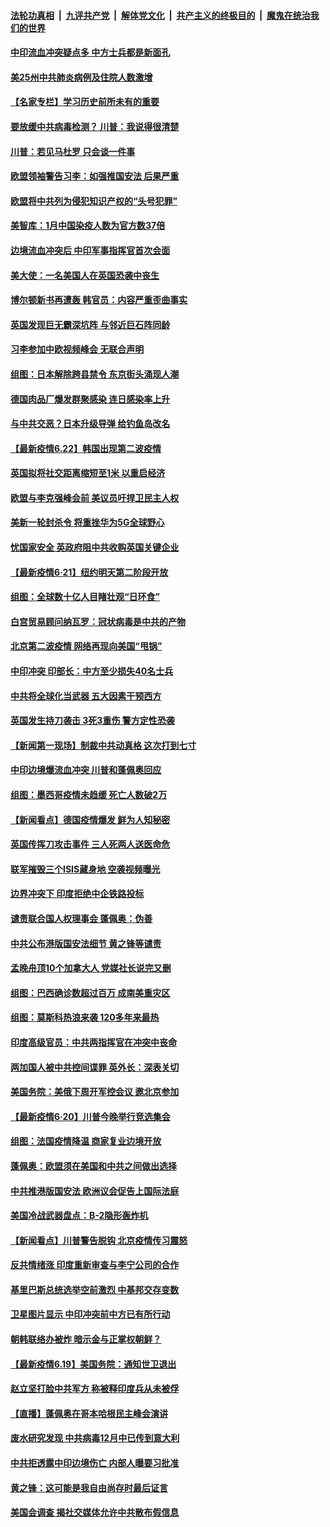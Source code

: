 

####  [法轮功真相](../../../../basic/blob/master/README.md?t=06230831) &nbsp;|&nbsp; [九评共产党](../../../../9ping.md/blob/master/README.md?t=06230831) &nbsp;|&nbsp; [解体党文化](../../../../jtdwh.md/blob/master/README.md?t=06230831)  &nbsp;|&nbsp; [共产主义的终极目的](../../../../gczydzjmd.md/blob/master/README.md?t=06230831) &nbsp;|&nbsp; [魔鬼在统治我们的世界](../../../../mgztzwmdsj.md/blob/master/README.md?t=06230831) 

#### [中印流血冲突疑点多 中方士兵都是新面孔](../pages/nsc418/n12205147.md?t=06230831) 

#### [美25州中共肺炎病例及住院人数激增](../pages/nsc418/n12204895.md?t=06230831) 

#### [【名家专栏】学习历史前所未有的重要](../pages/nsc418/n12204215.md?t=06230831) 

#### [要放缓中共病毒检测？ 川普：我说得很清楚](../pages/nsc418/n12204784.md?t=06230831) 

#### [川普：若见马杜罗 只会谈一件事](../pages/nsc418/n12204747.md?t=06230831) 

#### [欧盟领袖警告习李：如强推国安法 后果严重](../pages/nsc418/n12204750.md?t=06230831) 

#### [欧盟将中共列为侵犯知识产权的“头号犯罪”](../pages/nsc418/n12204317.md?t=06230831) 

#### [美智库：1月中国染疫人数为官方数37倍](../pages/nsc418/n12204650.md?t=06230831) 

#### [边境流血冲突后 中印军事指挥官首次会面](../pages/nsc418/n12204638.md?t=06230831) 

#### [美大使：一名美国人在英国恐袭中丧生](../pages/nsc418/n12204415.md?t=06230831) 

#### [博尔顿新书再遭轰 韩官员：内容严重歪曲事实](../pages/nsc418/n12204194.md?t=06230831) 

#### [英国发现巨无霸深坑阵 与邻近巨石阵同龄](../pages/nsc418/n12204109.md?t=06230831) 

#### [习李参加中欧视频峰会 无联合声明](../pages/nsc418/n12203689.md?t=06230831) 

#### [组图：日本解除跨县禁令 东京街头涌现人潮](../pages/nsc418/n12203294.md?t=06230831) 

#### [德国肉品厂爆发群聚感染 连日感染率上升](../pages/nsc418/n12203635.md?t=06230831) 

#### [与中共交恶？日本升级导弹 给钓鱼岛改名](../pages/nsc418/n12203668.md?t=06230831) 

#### [【最新疫情6.22】韩国出现第二波疫情](../pages/nsc418/n12199354.md?t=06230831) 

#### [英国拟将社交距离缩短至1米 以重启经济](../pages/nsc418/n12203125.md?t=06230831) 

#### [欧盟与李克强峰会前 美议员吁捍卫民主人权](../pages/nsc418/n12202775.md?t=06230831) 

#### [美新一轮封杀令 将重挫华为5G全球野心](../pages/nsc418/n12202488.md?t=06230831) 

#### [忧国家安全 英政府阻中共收购英国关键企业](../pages/nsc418/n12202456.md?t=06230831) 

#### [【最新疫情6·21】纽约明天第二阶段开放](../pages/nsc418/n12196332.md?t=06230831) 

#### [组图：全球数十亿人目睹壮观“日环食”](../pages/nsc418/n12202171.md?t=06230831) 

#### [白宫贸易顾问纳瓦罗：冠状病毒是中共的产物](../pages/nsc418/n12202027.md?t=06230831) 

#### [北京第二波疫情 网络再现向美国“甩锅”](../pages/nsc418/n12201996.md?t=06230831) 

#### [中印冲突 印部长：中方至少损失40名士兵](../pages/nsc418/n12201884.md?t=06230831) 

#### [中共将全球化当武器 五大因素干预西方](../pages/nsc418/n12186089.md?t=06230831) 

#### [英国发生持刀袭击 3死3重伤 警方定性恐袭](../pages/nsc418/n12201767.md?t=06230831) 

#### [【新闻第一现场】制裁中共动真格 这次打到七寸](../pages/nsc418/n12201730.md?t=06230831) 

#### [中印边境爆流血冲突 川普和蓬佩奥回应](../pages/nsc418/n12201068.md?t=06230831) 

#### [组图：墨西哥疫情未趋缓 死亡人数破2万](../pages/nsc418/n12199824.md?t=06230831) 

#### [【新闻看点】德国疫情爆发 鲜为人知秘密](../pages/nsc418/n12200936.md?t=06230831) 

#### [英国传挥刀攻击事件 三人死两人送医命危](../pages/nsc418/n12201032.md?t=06230831) 

#### [联军摧毁三个ISIS藏身地 空袭视频曝光](../pages/nsc418/n12200929.md?t=06230831) 

#### [边界冲突下 印度拒绝中企铁路投标](../pages/nsc418/n12200851.md?t=06230831) 

#### [谴责联合国人权理事会 蓬佩奥：伪善](../pages/nsc418/n12200748.md?t=06230831) 

#### [中共公布港版国安法细节 黄之锋等谴责](../pages/nsc418/n12200535.md?t=06230831) 

#### [孟晚舟顶10个加拿大人 党媒社长说完又删](../pages/nsc418/n12200398.md?t=06230831) 

#### [组图：巴西确诊数超过百万 成南美重灾区](../pages/nsc418/n12200146.md?t=06230831) 

#### [组图：莫斯科热浪来袭 120多年来最热](../pages/nsc418/n12198528.md?t=06230831) 

#### [印度高级官员：中共两指挥官在冲突中丧命](../pages/nsc418/n12200340.md?t=06230831) 

#### [两加国人被中共控间谍罪 英外长：深表关切](../pages/nsc418/n12200284.md?t=06230831) 

#### [美国务院：美俄下周开军控会议 邀北京参加](../pages/nsc418/n12200097.md?t=06230831) 

#### [【最新疫情6·20】川普今晚举行竞选集会](../pages/nsc418/n12199376.md?t=06230831) 

#### [组图：法国疫情降温 商家复业边境开放](../pages/nsc418/n12197405.md?t=06230831) 

#### [蓬佩奥：欧盟须在美国和中共之间做出选择](../pages/nsc418/n12199184.md?t=06230831) 

#### [中共推港版国安法 欧洲议会促告上国际法庭](../pages/nsc418/n12199257.md?t=06230831) 

#### [美国冷战武器盘点：B-2隐形轰炸机](../pages/nsc418/n12199226.md?t=06230831) 

#### [【新闻看点】川普警告脱钩 北京疫情传习震怒](../pages/nsc418/n12198957.md?t=06230831) 

#### [反共情绪涨 印度重新审查与李宁公司的合作](../pages/nsc418/n12199030.md?t=06230831) 

#### [基里巴斯总统选举空前激烈 中基邦交存变数](../pages/nsc418/n12199073.md?t=06230831) 

#### [卫星图片显示 中印冲突前中方已有所行动](../pages/nsc418/n12198966.md?t=06230831) 

#### [朝韩联络办被炸 暗示金与正掌权朝鲜？](../pages/nsc418/n12198651.md?t=06230831) 

#### [【最新疫情6.19】美国务院：通知世卫退出](../pages/nsc418/n12196803.md?t=06230831) 

#### [赵立坚打脸中共军方 称被释印度兵从未被俘](../pages/nsc418/n12198632.md?t=06230831) 

#### [【直播】蓬佩奥在哥本哈根民主峰会演讲](../pages/nsc418/n12198355.md?t=06230831) 

#### [废水研究发现 中共病毒12月中已传到意大利](../pages/nsc418/n12198335.md?t=06230831) 

#### [中共拒透露中印边境伤亡 内部人曝要习批准](../pages/nsc418/n12198521.md?t=06230831) 

#### [黄之锋：这可能是我自由尚存时最后证言](../pages/nsc418/n12198585.md?t=06230831) 

#### [美国会调查 揭社交媒体允许中共散布假信息](../pages/nsc418/n12198310.md?t=06230831) 

